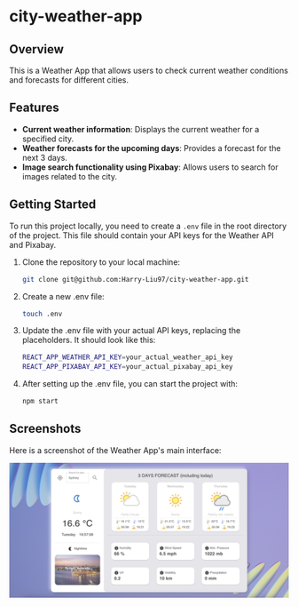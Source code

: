# city-weather-app

## Overview
This is a Weather App that allows users to check current weather conditions and forecasts for different cities.

## Features
- **Current weather information**: Displays the current weather for a specified city.
- **Weather forecasts for the upcoming days**: Provides a forecast for the next 3 days.
- **Image search functionality using Pixabay**: Allows users to search for images related to the city.

## Getting Started
To run this project locally, you need to create a `.env` file in the root directory of the project. This file should contain your API keys for the Weather API and Pixabay. 

1. Clone the repository to your local machine:

   ```bash
   git clone git@github.com:Harry-Liu97/city-weather-app.git
   ```
2. Create a new .env file:
   ```bash
   touch .env
   ```
3. Update the .env file with your actual API keys, replacing the placeholders. It should look like this:
    ```bash
    REACT_APP_WEATHER_API_KEY=your_actual_weather_api_key
    REACT_APP_PIXABAY_API_KEY=your_actual_pixabay_api_key
   ```
4. After setting up the .env file, you can start the project with:
   ```bash
   npm start
   ```

## Screenshots
Here is a screenshot of the Weather App's main interface:

![Weather App Main Interface](UserInterface.jpg)
